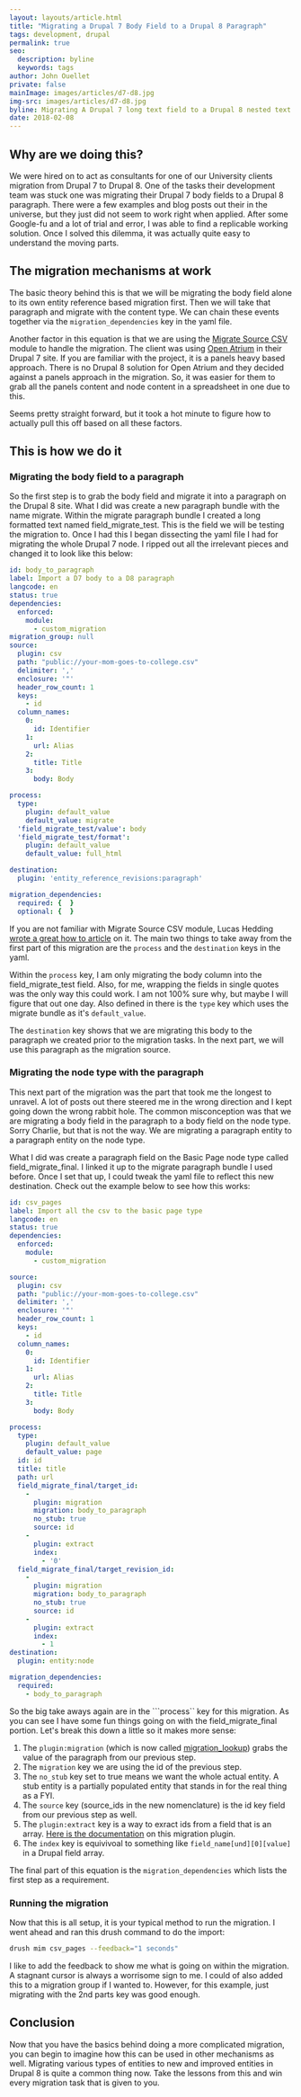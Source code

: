 ```yaml
---
layout: layouts/article.html
title: "Migrating a Drupal 7 Body Field to a Drupal 8 Paragraph"
tags: development, drupal
permalink: true
seo:
  description: byline
  keywords: tags
author: John Ouellet
private: false
mainImage: images/articles/d7-d8.jpg
img-src: images/articles/d7-d8.jpg
byline: Migrating A Drupal 7 long text field to a Drupal 8 nested text field in a paragraph is a two step process.  It is quick and easy once you get the basic grasp of the mechanisms involved.
date: 2018-02-08
---
```


Why are we doing this?
----------------------

We were hired on to act as consultants for one of our University clients migration from Drupal 7 to Drupal 8.  One of the tasks their development team was stuck one was migrating their Drupal 7 body fields to a Drupal 8 paragraph.  There were a few examples and blog posts out their in the universe, but they just did not seem to work right when applied.  After some Google-fu and a lot of trial and error, I was able to find a replicable working solution.  Once I solved this dilemma, it was actually quite easy to understand the moving parts.

The migration mechanisms at work
---------------------------------

The basic theory behind this is that we will be migrating the body field alone to its own entity reference based migration first.  Then we will take that paragraph and migrate with the content type.  We can chain these events together via the ```migration_dependencies``` key in the yaml file.

Another factor in this equation is that we are using the [Migrate Source CSV](https://www.drupal.org/project/migrate_source_csv) module to handle the migration. The client was using [Open Atrium](https://www.drupal.org/project/openatrium) in their Drupal 7 site.  If you are familiar with the project, it is a panels heavy based approach.  There is no Drupal 8 solution for Open Atrium and they decided against a panels approach in the migration.  So, it was easier for them to grab all the panels content and node content in a spreadsheet in one due to this.

Seems pretty straight forward, but it took a hot minute to figure how to actually pull this off based on all these factors.

This is how we do it
---------------------

### Migrating the body field to a paragraph

So the first step is to grab the body field and migrate it into a paragraph on the Drupal 8 site.  What I did was create a new paragraph bundle with the name migrate.  Within the migrate paragraph bundle I created a long formatted text named field_migrate_test.  This is the field we will be testing the migration to.  Once I had this I began dissecting the yaml file I had for migrating the whole Drupal 7 node.  I ripped out all the irrelevant pieces and changed it to look like this below:

```yaml
id: body_to_paragraph
label: Import a D7 body to a D8 paragraph
langcode: en
status: true
dependencies:
  enforced:
    module:
      - custom_migration
migration_group: null
source:
  plugin: csv
  path: "public://your-mom-goes-to-college.csv"
  delimiter: ','
  enclosure: '"'
  header_row_count: 1
  keys:
    - id
  column_names:
    0:
      id: Identifier
    1:
      url: Alias
    2:
      title: Title
    3:
      body: Body

process:
  type:
    plugin: default_value
    default_value: migrate
  'field_migrate_test/value': body
  'field_migrate_test/format':
    plugin: default_value
    default_value: full_html

destination:
  plugin: 'entity_reference_revisions:paragraph'

migration_dependencies:
  required: {  }
  optional: {  }
```

If you are not familiar with Migrate Source CSV module, Lucas Hedding [wrote a great how to article](https://www.mtech-llc.com/blog/lucas-hedding/migrating-using-csv) on it.  The main two things to take away from the first part of this migration are the ```process``` and the ```destination``` keys in the yaml.

Within the ```process``` key, I am only migrating the body column into the field_migrate_test field.  Also, for me, wrapping the fields in single quotes was the only way this could work.  I am not 100% sure why, but maybe I will figure that out one day.  Also defined in there is the ```type``` key which uses the migrate bundle as it's ```default_value```.

The ```destination``` key shows that we are migrating this body to the paragraph we created prior to the migration tasks.  In the next part, we will use this paragraph as the migration source.

### Migrating the node type with the paragraph

This next part of the migration was the part that took me the longest to unravel.  A lot of posts out there steered me in the wrong direction and I kept going down the wrong rabbit hole.  The common misconception was that we are migrating a body field in the paragraph to a body field on the node type.  Sorry Charlie, but that is not the way.  We are migrating a paragraph entity to a paragraph entity on the node type.

What I did was create a paragraph field on the Basic Page node type called field_migrate_final.  I linked it up to the migrate paragraph bundle I used before.  Once I set that up, I could tweak the yaml file to reflect this new destination.  Check out the example below to see how this works:

```yaml
id: csv_pages
label: Import all the csv to the basic page type
langcode: en
status: true
dependencies:
  enforced:
    module:
      - custom_migration

source:
  plugin: csv
  path: "public://your-mom-goes-to-college.csv"
  delimiter: ','
  enclosure: '"'
  header_row_count: 1
  keys:
    - id
  column_names:
    0:
      id: Identifier
    1:
      url: Alias
    2:
      title: Title
    3:
      body: Body

process:
  type:
    plugin: default_value
    default_value: page
  id: id
  title: title
  path: url
  field_migrate_final/target_id:
    -
      plugin: migration
      migration: body_to_paragraph
      no_stub: true
      source: id
    -
      plugin: extract
      index:
        - '0'
  field_migrate_final/target_revision_id:
    -
      plugin: migration
      migration: body_to_paragraph
      no_stub: true
      source: id
    -
      plugin: extract
      index:
        - 1
destination:
  plugin: entity:node

migration_dependencies:
  required:
    - body_to_paragraph
```

So the big take aways again are in the ```process`` key for this migration.  As you can see I have some fun things going on with the field_migrate_final portion.  Let's break this down a little so it makes more sense:
1. The ```plugin:migration``` (which is now called [migration_lookup](https://www.drupal.org/docs/8/api/migrate-api/migrate-process-plugins/process-plugin-migration_lookup-formerly-migration)) grabs the value of the paragraph from our previous step.
1. The ```migration``` key we are using the id of the previous step.
1. The ```no_stub``` key set to true means we want the whole actual entity.  A stub entity is a partially populated entity that stands in for the real thing as a FYI.
1. The ```source``` key (source_ids in the new nomenclature) is the id key field from our previous step as well.
1. The ```plugin:extract``` key is a way to exract ids from a field that is an array.  [Here is the documentation](https://api.drupal.org/api/drupal/core%21modules%21migrate%21src%21Plugin%21migrate%21process%21Extract.php/class/Extract) on this migration plugin.
1. The ```index``` key is equivivoal to something like ```field_name[und][0][value]``` in a Drupal field array.

The final part of this equation is the ```migration_dependencies``` which lists the first step as a requirement.

### Running the migration

Now that this is all setup, it is your typical method to run the migration.  I went ahead and ran this drush command to do the import:

```bash
drush mim csv_pages --feedback="1 seconds"
```

I like to add the feedback to show me what is going on within the migration.  A stagnant cursor is always a worrisome sign to me.  I could of also added this to a migration group if I wanted to.  However, for this example, just migrating with the 2nd parts key was good enough.


Conclusion
----------

Now that you have the basics behind doing a more complicated migration, you can begin to imagine how this can be used in other mechanisms as well.  Migrating various types of entities to new and improved entities in Drupal 8 is quite a common thing now.
Take the lessons from this and win every migration task that is given to you.
